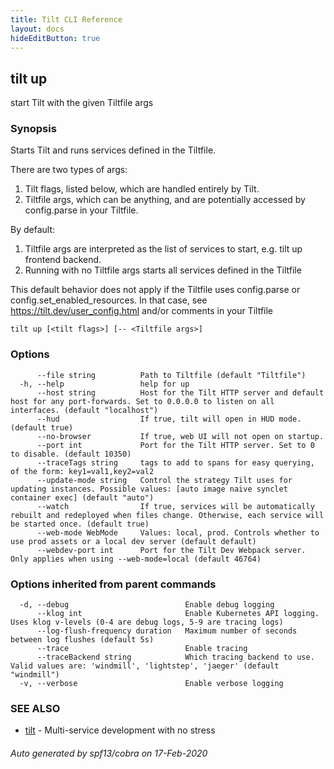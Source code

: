 ```yaml
---
title: Tilt CLI Reference
layout: docs
hideEditButton: true
---
```

## tilt up

start Tilt with the given Tiltfile args

### Synopsis


Starts Tilt and runs services defined in the Tiltfile.

There are two types of args:
1) Tilt flags, listed below, which are handled entirely by Tilt.
2) Tiltfile args, which can be anything, and are potentially accessed by config.parse in your Tiltfile.

By default:
1) Tiltfile args are interpreted as the list of services to start, e.g. tilt up frontend backend.
2) Running with no Tiltfile args starts all services defined in the Tiltfile

This default behavior does not apply if the Tiltfile uses config.parse or config.set_enabled_resources.
In that case, see https://tilt.dev/user_config.html and/or comments in your Tiltfile


```
tilt up [<tilt flags>] [-- <Tiltfile args>]
```

### Options

```
      --file string          Path to Tiltfile (default "Tiltfile")
  -h, --help                 help for up
      --host string          Host for the Tilt HTTP server and default host for any port-forwards. Set to 0.0.0.0 to listen on all interfaces. (default "localhost")
      --hud                  If true, tilt will open in HUD mode. (default true)
      --no-browser           If true, web UI will not open on startup.
      --port int             Port for the Tilt HTTP server. Set to 0 to disable. (default 10350)
      --traceTags string     tags to add to spans for easy querying, of the form: key1=val1,key2=val2
      --update-mode string   Control the strategy Tilt uses for updating instances. Possible values: [auto image naive synclet container exec] (default "auto")
      --watch                If true, services will be automatically rebuilt and redeployed when files change. Otherwise, each service will be started once. (default true)
      --web-mode WebMode     Values: local, prod. Controls whether to use prod assets or a local dev server (default default)
      --webdev-port int      Port for the Tilt Dev Webpack server. Only applies when using --web-mode=local (default 46764)
```

### Options inherited from parent commands

```
  -d, --debug                          Enable debug logging
      --klog int                       Enable Kubernetes API logging. Uses klog v-levels (0-4 are debug logs, 5-9 are tracing logs)
      --log-flush-frequency duration   Maximum number of seconds between log flushes (default 5s)
      --trace                          Enable tracing
      --traceBackend string            Which tracing backend to use. Valid values are: 'windmill', 'lightstep', 'jaeger' (default "windmill")
  -v, --verbose                        Enable verbose logging
```

### SEE ALSO

* [tilt](tilt.html)	 - Multi-service development with no stress

###### Auto generated by spf13/cobra on 17-Feb-2020
